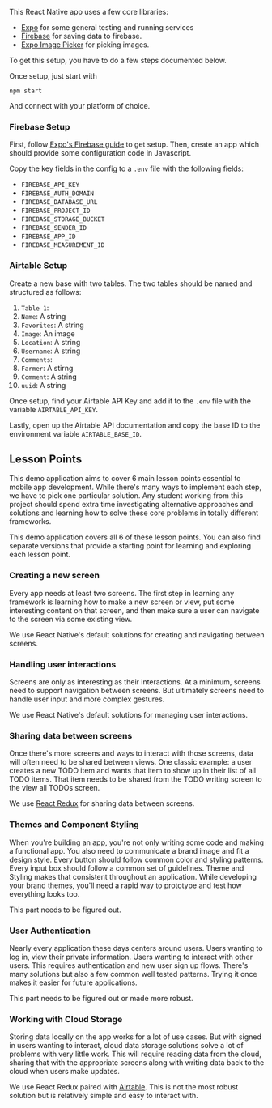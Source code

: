 This React Native app uses a few core libraries:
  - [Expo](https://docs.expo.dev/) for some general testing and running services
  - [Firebase](https://docs.expo.dev/guides/using-firebase/?redirected) for
    saving data to firebase.
  - [Expo Image Picker](https://docs.expo.dev/versions/latest/sdk/imagepicker/)
    for picking images.

To get this setup, you have to do a few steps documented below.

Once setup, just start with

```
npm start
```

And connect with your platform of choice.

### Firebase Setup

First, follow
[Expo's Firebase guide](https://docs.expo.dev/versions/latest/sdk/imagepicker/)
to get setup.  Then, create an app which should provide some configuration code
in Javascript.

Copy the key fields in the config to a `.env` file with the following fields:
-  `FIREBASE_API_KEY`
-  `FIREBASE_AUTH_DOMAIN`
-  `FIREBASE_DATABASE_URL`
-  `FIREBASE_PROJECT_ID`
-  `FIREBASE_STORAGE_BUCKET`
-  `FIREBASE_SENDER_ID`
-  `FIREBASE_APP_ID`
-  `FIREBASE_MEASUREMENT_ID`

### Airtable Setup

Create a new base with two tables.  The two tables should be named and structured as follows:

1.  `Table 1`:
  1.  `Name`: A string
  1.  `Favorites`: A string
  1.  `Image`: An image
  1.  `Location`: A string
  1.  `Username`: A string
1.  `Comments`:
  1.  `Farmer`: A stirng
  1.  `Comment`: A string
  1.  `uuid`: A string

Once setup, find your Airtable API Key and add it to the `.env` file with the
variable `AIRTABLE_API_KEY`.

Lastly, open up the Airtable API documentation and copy the base ID to the environment variable `AIRTABLE_BASE_ID`.

## Lesson Points

This demo application aims to cover 6 main lesson points essential to mobile
app development.  While there's many ways to implement each step, we have to
pick one particular solution.  Any student working from this project should
spend extra time investigating alternative approaches and solutions and
learning how to solve these core problems in totally different frameworks.


This demo application covers all 6 of these lesson points.  You can also find
separate versions that provide a starting point for learning and exploring each
lesson point.

### Creating a new screen

Every app needs at least two screens.  The first step in learning any framework
is learning how to make a new screen or view, put some interesting content on
that screen, and then make sure a user can navigate to the screen via some
existing view.

We use React Native's default solutions for creating and navigating between
screens.

### Handling user interactions

Screens are only as interesting as their interactions.  At a minimum, screens
need to support navigation between screens.  But ultimately screens need to
handle user input and more complex gestures.  

We use React Native's default solutions for managing user interactions.

### Sharing data between screens

Once there's more screens and ways to interact with those screens, data will
often need to be shared between views.  One classic example: a user creates a
new TODO item and wants that item to show up in their list of all TODO items.
That item needs to be shared from the TODO writing screen to the view all TODOs
screen.

We use [React Redux](https://react-redux.js.org/) for sharing data between
screens.

### Themes and Component Styling

When you're building an app, you're not only writing some code and making a
functional app.  You also need to communicate a brand image and fit a design
style.  Every button should follow common color and styling patterns.  Every
input box should follow a common set of guidelines.  Theme and Styling makes
that consistent throughout an application.  While developing your brand themes,
you'll need a rapid way to prototype and test how everything looks too.

This part needs to be figured out.

### User Authentication

Nearly every application these days centers around users.  Users wanting to log
in, view their private information.  Users wanting to interact with other
users.  This requires authentication and new user sign up flows.  There's many
solutions but also a few common well tested patterns.   Trying it once makes it
easier for future applications.

This part needs to be figured out or made more robust.

### Working with Cloud Storage

Storing data locally on the app works for a lot of use cases.  But with signed
in users wanting to interact, cloud data storage solutions solve a lot of
problems with very little work.  This will require reading data from the cloud,
sharing that with the appropriate screens along with writing data back to the
cloud when users make updates.

We use React Redux paired with [Airtable](https://airtable.com/).  This is not
the most robust solution but is relatively simple and easy to interact with.
